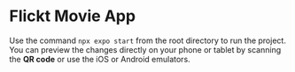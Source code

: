# Flickt Movie App

Use the command `npx expo start` from the root directory to run the project. You can preview the changes directly on your phone or tablet by scanning the **QR code** or use the iOS or Android emulators.
